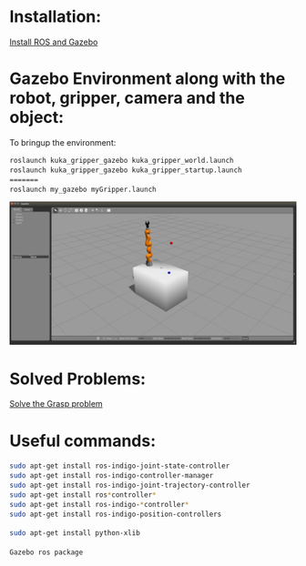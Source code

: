 # Installation:

[Install ROS and Gazebo](http://gazebosim.org/tutorials?tut=ros_installing)

# Gazebo Environment along with the robot, gripper, camera and the object:
To bringup the environment:

```bash
roslaunch kuka_gripper_gazebo kuka_gripper_world.launch
roslaunch kuka_gripper_gazebo kuka_gripper_startup.launch 
=======
roslaunch my_gazebo myGripper.launch
```

![Alt text](./.Gazebo_env.png?raw=true "Title")



# Solved Problems:
[Solve the Grasp problem](https://github.com/JenniferBuehler/gazebo-pkgs/issues/9)


# Useful commands:
```bash
sudo apt-get install ros-indigo-joint-state-controller
sudo apt-get install ros-indigo-controller-manager
sudo apt-get install ros-indigo-joint-trajectory-controller
sudo apt-get install ros*controller*
sudo apt-get install ros-indigo-*controller*
sudo apt-get install ros-indigo-position-controllers

sudo apt-get install python-xlib

Gazebo ros package
```
